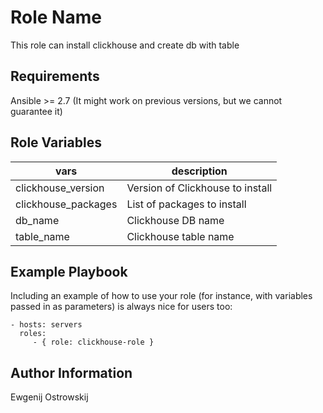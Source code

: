 Role Name
=========

This role can install clickhouse and create db with table

Requirements
------------

Ansible >= 2.7 (It might work on previous versions, but we cannot guarantee it)

Role Variables
--------------

|vars|description|
|----|-----------|
|clickhouse_version|Version of Clickhouse to install|
|clickhouse_packages|List of packages to install|
|db_name|Clickhouse DB name|
|table_name|Clickhouse table name|

Example Playbook
----------------

Including an example of how to use your role (for instance, with variables passed in as parameters) is always nice for users too:

    - hosts: servers
      roles:
         - { role: clickhouse-role }


Author Information
------------------

Ewgenij Ostrowskij